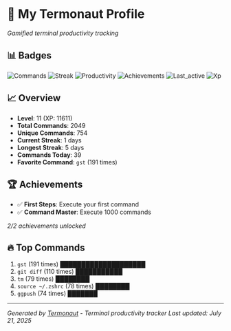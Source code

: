 # 🚀 My Termonaut Profile

*Gamified terminal productivity tracking*

## 📊 Badges

![Commands](https://img.shields.io/badge/Commands-2049-blue?style=flat-square&logo=terminal&logoColor=white) ![Streak](https://img.shields.io/badge/Streak-1+days-red?style=flat-square&logo=terminal&logoColor=white) ![Productivity](https://img.shields.io/badge/Productivity-80.0%25-green?style=flat-square&logo=terminal&logoColor=white) ![Achievements](https://img.shields.io/badge/Achievements-5%2F10-blue?style=flat-square&logo=terminal&logoColor=white) ![Last_active](https://img.shields.io/badge/Last+Active-7h+ago-yellow?style=flat-square&logo=terminal&logoColor=white) ![Xp](https://img.shields.io/badge/XP-Level+11+%2811611%2F14400%29-blue?style=flat-square&logo=terminal&logoColor=white) 

## 📈 Overview

- **Level**: 11 (XP: 11611)
- **Total Commands**: 2049
- **Unique Commands**: 754
- **Current Streak**: 1 days
- **Longest Streak**: 5 days
- **Commands Today**: 39
- **Favorite Command**: `gst` (191 times)

## 🏆 Achievements

- ✅ **First Steps**: Execute your first command
- ✅ **Command Master**: Execute 1000 commands

*2/2 achievements unlocked*

## 🔥 Top Commands

1. `gst` (191 times) ████████████████████
2. `git diff` (110 times) ███████████
3. `tm` (79 times) ████████
4. `source ~/.zshrc` (78 times) ████████
5. `ggpush` (74 times) ███████

---

*Generated by [Termonaut](https://github.com/oiahoon/termonaut) - Terminal productivity tracker*
*Last updated: July 21, 2025*
